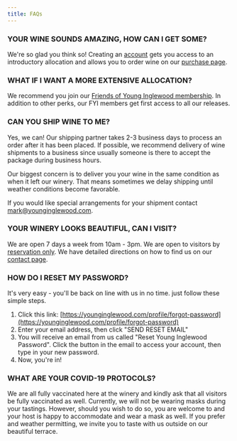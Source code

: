 ```yaml
---
title: FAQs
---
```

### YOUR WINE SOUNDS AMAZING, HOW CAN I GET SOME?

We're so glad you think so! Creating an [](https://younginglewood.com/profile/create-account)[account](https://younginglewood.com/profile/create-account) gets you access to an introductory allocation and allows you to order wine on our [purchase page](https://younginglewood.com/collection/all).                

### WHAT IF I WANT A MORE EXTENSIVE ALLOCATION?

We recommend you join our [Friends of Young Inglewood membership](https://younginglewood.com/membership). In addition to other perks, our FYI members get first access to all our releases.

### CAN YOU SHIP WINE TO ME?

Yes, we can! Our shipping partner takes 2-3 business days to process an order after it has been placed. If possible, we recommend delivery of wine shipments to a business since usually someone is there to accept the package during business hours.

Our biggest concern is to deliver you your wine in the same condition as when it left our winery. That means sometimes we delay shipping until weather conditions become favorable.

If you would like special arrangements for your shipment contact [mark@younginglewood.com](mailto:mark@younginglewood.com).

### YOUR WINERY LOOKS BEAUTIFUL, CAN I VISIT?

We are open 7 days a week from 10am - 3pm.
We are open to visitors by [reservation only](https://www.exploretock.com/younginglewood).
We have detailed directions on how to find us on our [contact page](https://younginglewood.com/contact).

### HOW DO I RESET MY PASSWORD?

It's very easy - you'll be back on line with us in no time. just follow these simple steps.
1. Click this link: [https://younginglewood.com/profile/forgot-password](https://younginglewood.com/profile/forgot-password)
2. Enter your email address, then click "SEND RESET EMAIL"
3. You will receive an email from us called "Reset Young Inglewood Password". Click the button in the email to access your account, then type in your new password.
4. Now, you're in! 

### WHAT ARE YOUR COVID-19 PROTOCOLS?

We are all fully vaccinated here at the winery and kindly ask that all visitors be fully vaccinated as well. Currently, we will not be wearing masks during your tastings. However, should you wish to do so, you are welcome to and your host is happy to accommodate and wear a mask as well. If you prefer and weather permitting, we invite you to taste with us outside on our beautiful terrace.